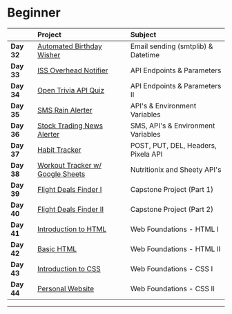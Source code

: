 # Beginner

|              | Project                                 | Subject                            |
|:------------ |:--------------------------------------- |:---------------------------------- |
|**Day 32**    | [Automated Birthday Wisher](day_32)     | Email sending (smtplib) & Datetime |
|**Day 33**    | [ISS Overhead Notifier](day_33)         | API Endpoints & Parameters         |
|**Day 34**    | [Open Trivia API Quiz](day_34)          | API Endpoints & Parameters II      |
|**Day 35**    | [SMS Rain Alerter](day_35)              | API's & Environment Variables      |
|**Day 36**    | [Stock Trading News Alerter](day_36)    | SMS, API's & Environment Variables |
|**Day 37**    | [Habit Tracker](day_37)                 | POST, PUT, DEL, Headers, Pixela API|
|**Day 38**    | [Workout Tracker w/ Google Sheets](day_38) | Nutritionix and Sheety API's    |
|**Day 39**    | [Flight Deals Finder I](day_39)         | Capstone Project (Part 1)          |
|**Day 40**    | [Flight Deals Finder II](day_40)        | Capstone Project (Part 2)          |
|**Day 41**    | [Introduction to HTML](day_41)          | Web Foundations - HTML I           |
|**Day 42**    | [Basic HTML](day_42)                    | Web Foundations - HTML II          |
|**Day 43**    | [Introduction to CSS](day_43)           | Web Foundations - CSS I            |
|**Day 44**    | [Personal Website](day_44)              | Web Foundations - CSS II           |

---------------------------------------------------------------------
